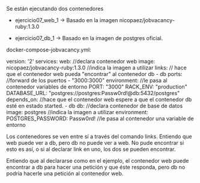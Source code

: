 Se están ejecutando dos contenedores 

- ejercicio07_web_1 -> Basado en la imagen nicopaez/jobvacancy-ruby:1.3.0


- ejercicio07_db_1  -> Basado en la imagen de postgres oficial. 


docker-compose-jobvacancy.yml:

version: '2'
services:
  web: //declara contenedor web
    image: nicopaez/jobvacancy-ruby:1.3.0 //indica la imagen a utilizar
    links: // hace que el contenedor web pueda "encontrar" al contenedor db
      - db
    ports: //forward de los puertos 
      - "3000:3000"
    environment: //le pasa al contenedor variables de entorno 
      PORT: "3000"
      RACK_ENV: "production"
      DATABASE_URL: "postgres://postgres:Passw0rd!@db:5432/postgres"
    depends_on: //hace que el contenedor web espere a que el contenedor db esté en estado started. 
      - db
  db: //declara contenedor de base de datos
    image: postgres //indica la imagen a utilizar
    environment:
      POSTGRES_PASSWORD: Passw0rd! //le pasa al contenedor una variable de entorno

Los contenedores se ven entre sí a través del comando links. Entiendo que web puede ver a db, pero db no puede ver a web. No pude encontrar si esto es así, o si al declarar link en uno, los dos se pueden encontrar. 

Entiendo que al declararse como en el ejemplo, el contenedor web puede encontrar a db para hacer una petición y que éste responda, pero db no podría hacerle una petición al contenedor web.
